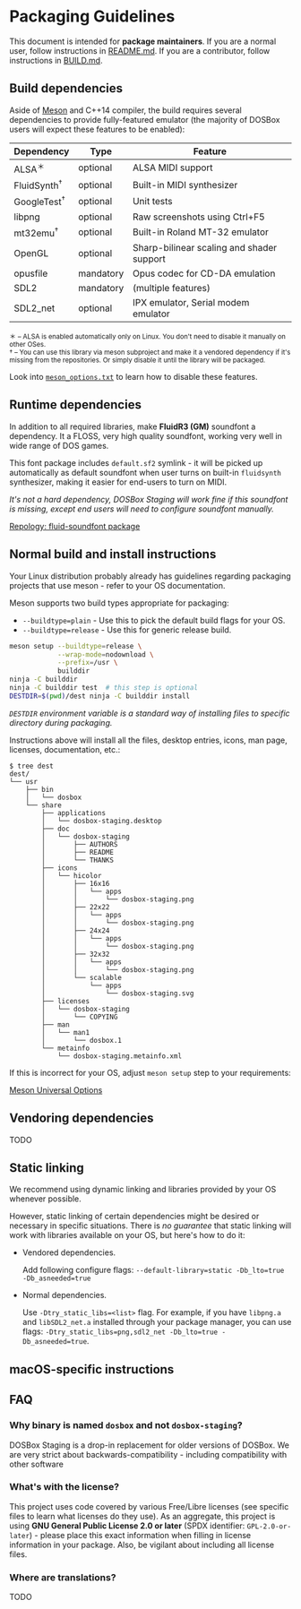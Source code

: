 # Packaging Guidelines

This document is intended for **package maintainers**.
If you are a normal user, follow instructions in [README.md](README.md).
If you are a contributor, follow instructions in [BUILD.md](BUILD.md).


## Build dependencies

Aside of [Meson] and C++14 compiler, the build requires several dependencies to
provide fully-featured emulator (the majority of DOSBox users will expect these
features to be enabled):

| Dependency             | Type      | Feature
|-                       |-          |-
| ALSA<sup>＊</sup>      | optional  | ALSA MIDI support
| FluidSynth<sup>†</sup> | optional  | Built-in MIDI synthesizer
| GoogleTest<sup>†</sup> | optional  | Unit tests
| libpng                 | optional  | Raw screenshots using Ctrl+F5
| mt32emu<sup>†</sup>    | optional  | Built-in Roland MT-32 emulator
| OpenGL                 | optional  | Sharp-bilinear scaling and shader support
| opusfile               | mandatory | Opus codec for CD-DA emulation
| SDL2                   | mandatory | (multiple features)
| SDL2\_net              | optional  | IPX emulator, Serial modem emulator

<sup>
＊ – ALSA is enabled automatically only on Linux. You don't need to disable
     it manually on other OSes.<br/>
† – You can use this library via meson subproject and make it a vendored
         dependency if it's missing from the repositories. Or simply disable it
         until the library will be packaged.
</sup>

Look into [`meson_options.txt`] to learn how to disable these features.

## Runtime dependencies

In addition to all required libraries, make **FluidR3 (GM)** soundfont
a dependency. It a FLOSS, very high quality soundfont, working very well in
wide range of DOS games.

This font package includes `default.sf2` symlink - it will be picked up
automatically as default soundfont when user turns on built-in `fluidsynth`
synthesizer, making it easier for end-users to turn on MIDI.

*It's not a hard dependency, DOSBox Staging will work fine if this soundfont
is missing, except end users will need to configure soundfont manually.*

[Repology: fluid-soundfont package][fluid-soundfont]


## Normal build and install instructions

Your Linux distribution probably already has guidelines regarding packaging
projects that use meson - refer to your OS documentation.

Meson supports two build types appropriate for packaging:

- `--buildtype=plain` - Use this to pick the default build flags for your OS.
- `--buildtype=release` - Use this for generic release build.

```sh
meson setup --buildtype=release \
            --wrap-mode=nodownload \
            --prefix=/usr \
            builddir
ninja -C builddir
ninja -C builddir test  # this step is optional
DESTDIR=$(pwd)/dest ninja -C builddir install
```
*`DESTDIR` environment variable is a standard way of installing files to
specific directory during packaging.*

Instructions above will install all the files, desktop entries, icons, man page,
licenses, documentation, etc.:

```
$ tree dest
dest/
└── usr
    ├── bin
    │   └── dosbox
    └── share
        ├── applications
        │   └── dosbox-staging.desktop
        ├── doc
        │   └── dosbox-staging
        │       ├── AUTHORS
        │       ├── README
        │       └── THANKS
        ├── icons
        │   └── hicolor
        │       ├── 16x16
        │       │   └── apps
        │       │       └── dosbox-staging.png
        │       ├── 22x22
        │       │   └── apps
        │       │       └── dosbox-staging.png
        │       ├── 24x24
        │       │   └── apps
        │       │       └── dosbox-staging.png
        │       ├── 32x32
        │       │   └── apps
        │       │       └── dosbox-staging.png
        │       └── scalable
        │           └── apps
        │               └── dosbox-staging.svg
        ├── licenses
        │   └── dosbox-staging
        │       └── COPYING
        ├── man
        │   └── man1
        │       └── dosbox.1
        └── metainfo
            └── dosbox-staging.metainfo.xml
```

If this is incorrect for your OS, adjust `meson setup` step to your
requirements:

[Meson Universal Options](https://mesonbuild.com/Builtin-options.html#universal-options)


## Vendoring dependencies

TODO

## Static linking

We recommend using dynamic linking and libraries provided by your OS whenever
possible.

However, static linking of certain dependencies might be desired or necessary in
specific situations.  There is *no guarantee* that static linking will work with
libraries available on your OS, but here's how to do it:

- Vendored dependencies.

  Add following configure flags:
  `--default-library=static -Db_lto=true -Db_asneeded=true`

- Normal dependencies.

  Use `-Dtry_static_libs=<list>` flag.  For example, if you have `libpng.a` and
  `libSDL2_net.a` installed through your package manager, you can use flags:
  `-Dtry_static_libs=png,sdl2_net -Db_lto=true -Db_asneeded=true`.


## macOS-specific instructions

## FAQ

### Why binary is named `dosbox` and not `dosbox-staging`?

DOSBox Staging is a drop-in replacement for older versions of DOSBox.
We are very strict about backwards-compatibility - including compatibility
with other software

### What's with the license?

This project uses code covered by various Free/Libre licenses (see specific
files to learn what licenses do they use). As an aggregate, this project is
using **GNU General Public License 2.0 or later** (SPDX identifier:
`GPL-2.0-or-later`) - please place this exact information when filling in
license information in your package. Also, be vigilant about including all
license files.

### Where are translations?

TODO

[Meson]: https://mesonbuild.com/
[`meson_options.txt`]: meson_options.txt
[fluid-soundfont]: https://repology.org/project/fluid-soundfont/versions
